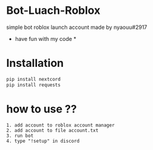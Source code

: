 # Bot-Luach-Roblox

simple bot roblox launch account made by nyaouu#2917

* have fun with my code *

# Installation
```python
pip install nextcord
pip install requests
```
# how to use ??
```
1. add account to roblox account manager
2. add account to file account.txt
3. run bot
4. type "!setup" in discord
```

